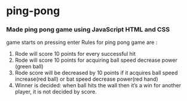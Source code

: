 # ping-pong

### Made ping pong game using JavaScript HTML and CSS 
game starts on pressing enter
Rules for ping pong game are :
1. Rode will score 10 points for every successful hit
2. Rode will score 10 points for acquiring ball speed decrease power (green ball)
3. Rode score will be decreased by 10 points if it acquires ball speed increase(red ball) or bat speed decrease power(red hand)
4. Winner is decided: when ball hits the wall then it’s a win for another player, it is not decided by score.
